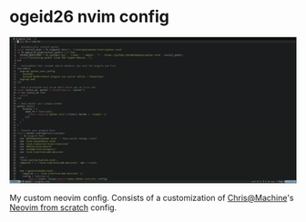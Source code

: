 # ogeid26 nvim config
![](https://github.com/ogeid26/nvim-config/blob/main/demo.gif)  

My custom neovim config. Consists of a customization of [Chris@Machine](https://github.com/ChristianChiarulli)'s 
[Neovim from scratch](https://github.com/LunarVim/Neovim-from-scratch) config.
